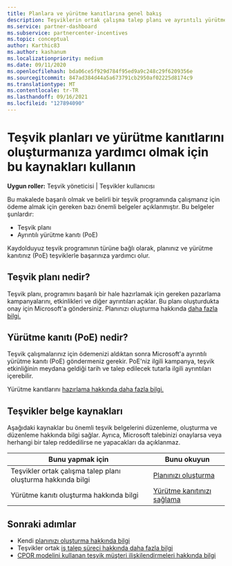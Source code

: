 ```yaml
---
title: Planlara ve yürütme kanıtlarına genel bakış
description: Teşviklerin ortak çalışma talep planı ve ayrıntılı yürütme kanıtı (PoE) dahil olmak üzere teşvikler için gereken önemli belgeler hakkında bilgi edinmek.
ms.service: partner-dashboard
ms.subservice: partnercenter-incentives
ms.topic: conceptual
author: Karthic83
ms.author: kashanum
ms.localizationpriority: medium
ms.date: 09/11/2020
ms.openlocfilehash: bda06ce5f929d784f95ed9a9c248c29f6209356e
ms.sourcegitcommit: 847ad384d44a5a673791cb2950af02225d8174c9
ms.translationtype: MT
ms.contentlocale: tr-TR
ms.lasthandoff: 09/16/2021
ms.locfileid: "127894090"
---
```

# <a name="use-these-resources-to-help-you-create-incentives-plans-and-proofs-of-execution"></a>Teşvik planları ve yürütme kanıtlarını oluşturmanıza yardımcı olmak için bu kaynakları kullanın

**Uygun roller:** Teşvik yöneticisi | Teşvikler kullanıcısı

Bu makalede başarılı olmak ve belirli bir teşvik programında çalışmanız için ödeme almak için gereken bazı önemli belgeler açıklanmıştır. Bu belgeler şunlardır:

- Teşvik planı
- Ayrıntılı yürütme kanıtı (PoE)

Kaydolduyuz teşvik programının türüne bağlı olarak, planınız ve yürütme kanıtınız (PoE) teşviklerle başarınıza yardımcı olur.

## <a name="what-is-an-incentives-plan"></a>Teşvik planı nedir?

Teşvik planı, programını başarılı bir hale hazırlamak için gereken pazarlama kampanyalarını, etkinlikleri ve diğer ayrıntıları açıklar. Bu planı oluşturdukta onay için Microsoft'a göndersiniz. Planınızı oluşturma hakkında [daha fazla bilgi.](incentives-create-your-plan.md)

## <a name="what-is-a-proof-of-execution-poe"></a>Yürütme kanıtı (PoE) nedir?

Teşvik çalışmalarınız için ödemenizi aldıktan sonra Microsoft'a ayrıntılı yürütme kanıtı (PoE) göndermeniz gerekir. PoE'niz ilgili kampanya, teşvik etkinliğinin meydana geldiği tarih ve talep edilecek tutarla ilgili ayrıntıları içerebilir. 

Yürütme kanıtlarını [hazırlama hakkında daha fazla bilgi.](incentives-prepare-your-proof-of-execution.md)

## <a name="incentives-document-resources"></a>Teşvikler belge kaynakları

Aşağıdaki kaynaklar bu önemli teşvik belgelerini düzenleme, oluşturma ve düzenleme hakkında bilgi sağlar. Ayrıca, Microsoft talebinizi onaylarsa veya herhangi bir talep reddedilirse ne yapacakları da açıklanmaz.

|  **Bunu yapmak için**  |  **Bunu okuyun**  |
|--------------|-----------|
| Teşvikler ortak çalışma talep planı oluşturma hakkında bilgi | [Planınızı oluşturma](incentives-create-your-plan.md)  |
Yürütme kanıtı oluşturma hakkında bilgi | [Yürütme kanıtınızı sağlama](incentives-prepare-your-proof-of-execution.md)  |

## <a name="next-steps"></a>Sonraki adımlar

- Kendi [planınızı oluşturma hakkında bilgi](incentives-create-your-plan.md)
- Teşvikler ortak [iş talep süreci hakkında daha fazla bilgi](claims-overview.md)
- [CPOR modelini kullanan teşvik müşteri ilişkilendirmeleri hakkında bilgi](submit-osa-claim.md)
